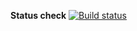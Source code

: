 **Status check** [![Build status](https://ci.appveyor.com/api/projects/status/ljnbd0nem929qol5/branch/master?svg=true)](https://ci.appveyor.com/project/tuzova/page-objects/branch/master)
